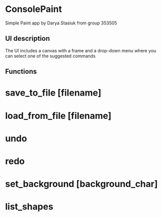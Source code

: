 # ConsolePaint
Simple Paint app by Darya Stasiuk from group 353505
## UI description
The UI includes a canvas with a frame and a drop-down menu where you can select one of the suggested commands
## Functions
# save_to_file [filename]

# load_from_file [filename]
# undo
# redo
# set_background [background_char]
# list_shapes
